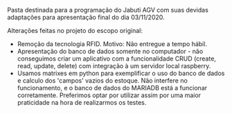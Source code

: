 Pasta destinada para a programação do Jabuti AGV com suas devidas adaptações para apresentação final do dia 03/11/2020.

Alterações feitas no projeto do escopo original:
- Remoção da tecnologia RFID. Motivo: Não entregue a tempo hábil.
- Apresentação do banco de dados somente no computador - não conseguimos criar um aplicativo com a funcionalidade CRUD (create, read, update, delete) com integração à um servidor local raspberry.
- Usamos matrixes em python para exemplificar o uso do banco de dados e calculo dos 'campos' vazios do estoque. Não interfere no funcionamento, e o banco de dados do MARIADB está a funcionar corretamente. Preferimos optar por utilizar assim por uma maior praticidade na hora de realizarmos os testes. 